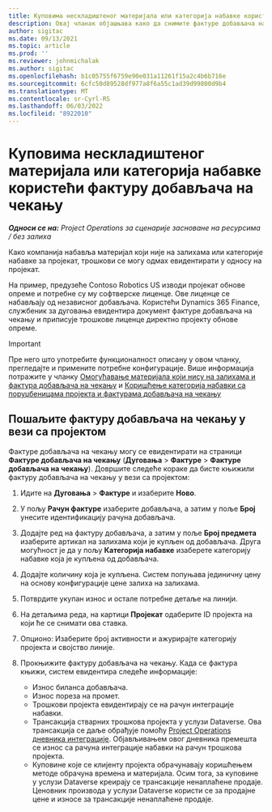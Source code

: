 ```yaml
---
title: Куповима нескладиштеног материјала или категорија набавке користећи фактуру добављача на чекању
description: Овај чланак објашњава како да снимите фактуре добављача на чекању.
author: sigitac
ms.date: 09/13/2021
ms.topic: article
ms.prod: ''
ms.reviewer: johnmichalak
ms.author: sigitac
ms.openlocfilehash: b1c05755f6759e90e031a11261f15a2c4b6b716e
ms.sourcegitcommit: 6cfc50d89528df977a8f6a55c1ad39d99800d9b4
ms.translationtype: MT
ms.contentlocale: sr-Cyrl-RS
ms.lasthandoff: 06/03/2022
ms.locfileid: "8922010"
---
```

# <a name="purchase-non-stocked-materials-or-procurement-categories-using-a-pending-vendor-invoice"></a>Куповима нескладиштеног материјала или категорија набавке користећи фактуру добављача на чекању

_**Односи се на:** Project Operations за сценарије засноване на ресурсима / без залиха_

Како компанија набавља материјал који није на залихама или категорије набавке за пројекат, трошкови се могу одмах евидентирати у односу на пројекат. 

На пример, предузеће Contoso Robotics US изводи пројекат обнове опреме и потребне су му софтверске лиценце. Ове лиценце се набављају од независног добављача.  Користећи Dynamics 365 Finance, службеник за дуговања евидентира документ фактуре добављача на чекању и приписује трошкове лиценце директно пројекту обнове опреме. 

> [!IMPORTANT]
> Пре него што употребите функционалност описану у овом чланку, прегледајте и примените потребне конфигурације. Више информација потражите у чланку [Омогућавање материјала који нису на залихама и фактура добављача на чекању](configure-materials-nonstocked.md) и [Коришћење категорија набавки са поруџбеницама пројекта и фактурама добављача на чекању](configure-procurement-categories.md)

## <a name="post-a-project-related-pending-vendor-invoice"></a>Пошаљите фактуру добављача на чекању у вези са пројектом 

Фактуре добављача на чекању могу се евидентирати на страници **Фактуре добављача на чекању** (**Дуговања** > **Фактуре** > **Фактуре добављача на чекању**). Довршите следеће кораке да бисте књижили фактуру добављача на чекању у вези са пројектом:

1. Идите на **Дуговања** > **Фактуре** и изаберите **Ново**. 
1. У пољу **Рачун фактуре** изаберите добављача, а затим у поље **Број** унесите идентификацију рачуна добављача.
1. Додајте ред на фактуру добављача, а затим у поље **Број предмета** изаберите артикал на залихама који је купљен од добављача. Друга могућност је да у пољу **Категорија набавке** изаберете категорију набавке која је купљена од добављача.   
1. Додајте количину која је купљена. Систем попуњава јединичну цену на основу конфигурације цене залиха на залихама. 
1. Потврдите укупан износ и остале потребне детаље на линији.
1. На детаљима реда, на картици **Пројекат** одаберите ID пројекта на који ће се снимати ова ставка.
1. Опционо: Изаберите број активности и ажурирајте категорију пројекта и својство линије.
1. Прокњижите фактуру добављача на чекању. Када се фактура књижи, систем евидентира следеће информације:
    
    - Износ биланса добављача.
    - Износ пореза на промет.
    - Трошкови пројекта евидентирају се на рачун интеграције набавки.
    - Трансакција стварних трошкова пројекта у услузи Dataverse.  Ова трансакција се даље обрађује помоћу [Project Operations дневника интеграције](../project-accounting/project-operations-integration-journal.md). Објављивањем овог дневника премешта се износ са рачуна интеграције набавки на рачун трошкова пројекта. 
    - Куповине које се клијенту пројекта обрачунавају коришћењем методе обрачуна времена и материјала. Осим тога, за куповине у услузи Dataverse креирају се трансакције ненаплаћене продаје. Ценовник производа у услузи Dataverse користи се за продајне цене и износе за трансакције ненаплаћене продаје.
